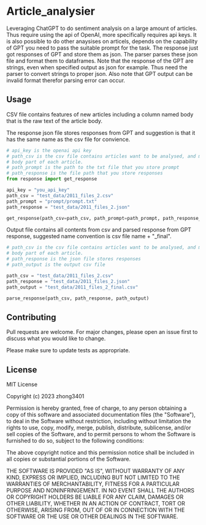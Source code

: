 # Article_analysier

Leveraging ChatGPT to do sentiment analysis on a large amount of articles. Thus require using the api of OpenAI, more specifically requires api keys. It is also possible to do other anaysises on articels, depends on the capability of GPT you need to pass the suitable prompt for the task. The response just got responses of GPT and store them as json. The parser parses these json file and format them to dataframes. Note that the response of the GPT are strings, even when specified output as json for example. Thus need the parser to convert strings to proper json. Also note that GPT output can be invalid format therefor parsing error can occur.



## Usage

CSV file contains features of new articles including a column named body that is the raw text of the article body.

The response json file stores responses from GPT and suggestion is that it has the same name as the csv file for convience.

```python
# api_key is the openai api key
# path_csv is the csv file contains articles want to be analysed, and must contain a column named body which is the
# body part of each article.
# path_prompt is the path to the txt file that you store prompt
# path_response is the file path that you store responses
from response import get_response

api_key = "you_api_key"
path_csv = "test_data/2011_files_2.csv"
path_prompt = "prompt/prompt.txt"
path_response = "test_data/2011_files_2.json"

get_response(path_csv=path_csv, path_prompt=path_prompt, path_response_json=path_response, api_key=api_key, verbose=True)
```

Output file contains all contents from csv and parsed response from GPT response, suggested name convention is csv file name + "_final".

```python
# path_csv is the csv file contains articles want to be analysed, and must contain a column named body which is the
# body part of each article.
# path_response is the json file stores responses
# path_output is the output csv file

path_csv = "test_data/2011_files_2.csv"
path_response = "test_data/2011_files_2.json"
path_output = "test_data/2011_files_2_final.csv"

parse_response(path_csv, path_response, path_output)
```

## Contributing

Pull requests are welcome. For major changes, please open an issue first
to discuss what you would like to change.

Please make sure to update tests as appropriate.

## License

MIT License

Copyright (c) 2023 zhong3401

Permission is hereby granted, free of charge, to any person obtaining a copy
of this software and associated documentation files (the "Software"), to deal
in the Software without restriction, including without limitation the rights
to use, copy, modify, merge, publish, distribute, sublicense, and/or sell
copies of the Software, and to permit persons to whom the Software is
furnished to do so, subject to the following conditions:

The above copyright notice and this permission notice shall be included in all
copies or substantial portions of the Software.

THE SOFTWARE IS PROVIDED "AS IS", WITHOUT WARRANTY OF ANY KIND, EXPRESS OR
IMPLIED, INCLUDING BUT NOT LIMITED TO THE WARRANTIES OF MERCHANTABILITY,
FITNESS FOR A PARTICULAR PURPOSE AND NONINFRINGEMENT. IN NO EVENT SHALL THE
AUTHORS OR COPYRIGHT HOLDERS BE LIABLE FOR ANY CLAIM, DAMAGES OR OTHER
LIABILITY, WHETHER IN AN ACTION OF CONTRACT, TORT OR OTHERWISE, ARISING FROM,
OUT OF OR IN CONNECTION WITH THE SOFTWARE OR THE USE OR OTHER DEALINGS IN THE
SOFTWARE.
